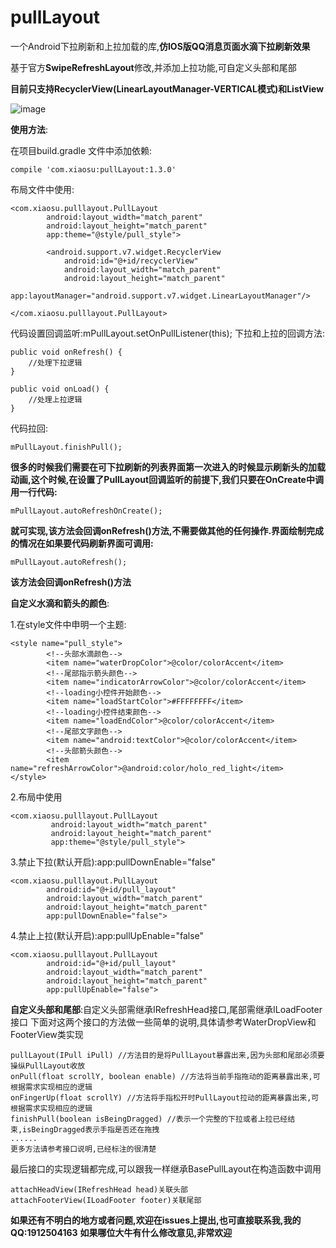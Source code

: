 # pullLayout
一个Android下拉刷新和上拉加载的库,**仿IOS版QQ消息页面水滴下拉刷新效果**

基于官方**SwipeRefreshLayout**修改,并添加上拉功能,可自定义头部和尾部

**目前只支持RecyclerView(LinearLayoutManager-VERTICAL模式)和ListView**

![image](https://github.com/shubowen/pullLayout/blob/master/app/image.gif)

**使用方法**:
    
在项目build.gradle 文件中添加依赖:
    
    compile 'com.xiaosu:pullLayout:1.3.0'
    
布局文件中使用:
    
    <com.xiaosu.pulllayout.PullLayout
            android:layout_width="match_parent"
            android:layout_height="match_parent"
            app:theme="@style/pull_style">
    
            <android.support.v7.widget.RecyclerView
                android:id="@+id/recyclerView"
                android:layout_width="match_parent"
                android:layout_height="match_parent"
                app:layoutManager="android.support.v7.widget.LinearLayoutManager"/>
    
    </com.xiaosu.pulllayout.PullLayout>
    
代码设置回调监听:mPullLayout.setOnPullListener(this);
下拉和上拉的回调方法:

    public void onRefresh() {
        //处理下拉逻辑
    }

    public void onLoad() {
        //处理上拉逻辑
    }

代码拉回:

    mPullLayout.finishPull();

**很多的时候我们需要在可下拉刷新的列表界面第一次进入的时候显示刷新头的加载动画,这个时候,在设置了PullLayout回调监听的前提下,我们只要在OnCreate中调用一行代码:**

    mPullLayout.autoRefreshOnCreate();

**就可实现,该方法会回调onRefresh()方法,不需要做其他的任何操作.界面绘制完成的情况在如果要代码刷新界面可调用:**
    
    mPullLayout.autoRefresh();

**该方法会回调onRefresh()方法**

**自定义水滴和箭头的颜色**:
    
1.在style文件中申明一个主题:
    
    <style name="pull_style">
            <!--头部水滴颜色-->
            <item name="waterDropColor">@color/colorAccent</item>
            <!--尾部指示箭头颜色-->
            <item name="indicatorArrowColor">@color/colorAccent</item>
            <!--loading小控件开始颜色-->
            <item name="loadStartColor">#FFFFFFFF</item>
            <!--loading小控件结束颜色-->
            <item name="loadEndColor">@color/colorAccent</item>
            <!--尾部文字颜色-->
            <item name="android:textColor">@color/colorAccent</item>
            <!--头部箭头颜色-->
            <item name="refreshArrowColor">@android:color/holo_red_light</item>
    </style>

2.布局中使用
    
    <com.xiaosu.pulllayout.PullLayout
             android:layout_width="match_parent"
             android:layout_height="match_parent"
             app:theme="@style/pull_style">

3.禁止下拉(默认开启):app:pullDownEnable="false"
    
    <com.xiaosu.pulllayout.PullLayout
            android:id="@+id/pull_layout"
            android:layout_width="match_parent"
            android:layout_height="match_parent"
            app:pullDownEnable="false">

4.禁止上拉(默认开启):app:pullUpEnable="false"

    <com.xiaosu.pulllayout.PullLayout
            android:id="@+id/pull_layout"
            android:layout_width="match_parent"
            android:layout_height="match_parent"
            app:pullUpEnable="false">

**自定义头部和尾部**:自定义头部需继承IRefreshHead接口,尾部需继承ILoadFooter接口
下面对这两个接口的方法做一些简单的说明,具体请参考WaterDropView和FooterView类实现
    
    pullLayout(IPull iPull) //方法目的是将PullLayout暴露出来,因为头部和尾部必须要操纵PullLayout收放
    onPull(float scrollY, boolean enable) //方法将当前手指拖动的距离暴露出来,可根据需求实现相应的逻辑
    onFingerUp(float scrollY) //方法将手指松开时PullLayout拉动的距离暴露出来,可根据需求实现相应的逻辑
    finishPull(boolean isBeingDragged) //表示一个完整的下拉或者上拉已经结束,isBeingDragged表示手指是否还在拖拽
    ......
    更多方法请参考接口说明,已经标注的很清楚
    
最后接口的实现逻辑都完成,可以跟我一样继承BasePullLayout在构造函数中调用
    
    attachHeadView(IRefreshHead head)关联头部
    attachFooterView(ILoadFooter footer)关联尾部

**如果还有不明白的地方或者问题,欢迎在issues上提出,也可直接联系我,我的QQ:1912504163**
**如果哪位大牛有什么修改意见,非常欢迎**
